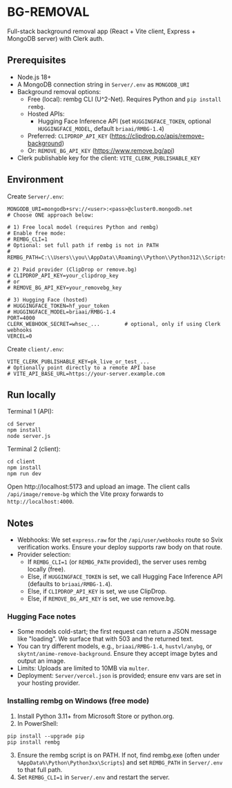 # BG-REMOVAL

Full-stack background removal app (React + Vite client, Express + MongoDB server) with Clerk auth.

## Prerequisites
- Node.js 18+
- A MongoDB connection string in `Server/.env` as `MONGODB_URI`
- Background removal options:
  - Free (local): rembg CLI (U^2-Net). Requires Python and `pip install rembg`.
  - Hosted APIs:
    - Hugging Face Inference API (set `HUGGINGFACE_TOKEN`, optional `HUGGINGFACE_MODEL`, default `briaai/RMBG-1.4`)
  - Preferred: `CLIPDROP_API_KEY` (https://clipdrop.co/apis/remove-background)
  - Or: `REMOVE_BG_API_KEY` (https://www.remove.bg/api)
- Clerk publishable key for the client: `VITE_CLERK_PUBLISHABLE_KEY`

## Environment
Create `Server/.env`:
```
MONGODB_URI=mongodb+srv://<user>:<pass>@cluster0.mongodb.net
# Choose ONE approach below:

# 1) Free local model (requires Python and rembg)
# Enable free mode:
# REMBG_CLI=1
# Optional: set full path if rembg is not in PATH
# REMBG_PATH=C:\\Users\\you\\AppData\\Roaming\\Python\\Python312\\Scripts\\rembg.exe

# 2) Paid provider (ClipDrop or remove.bg)
# CLIPDROP_API_KEY=your_clipdrop_key
# or
# REMOVE_BG_API_KEY=your_removebg_key

# 3) Hugging Face (hosted)
# HUGGINGFACE_TOKEN=hf_your_token
# HUGGINGFACE_MODEL=briaai/RMBG-1.4
PORT=4000
CLERK_WEBHOOK_SECRET=whsec_...        # optional, only if using Clerk webhooks
VERCEL=0
```

Create `client/.env`:
```
VITE_CLERK_PUBLISHABLE_KEY=pk_live_or_test_...
# Optionally point directly to a remote API base
# VITE_API_BASE_URL=https://your-server.example.com
```

## Run locally
Terminal 1 (API):
```
cd Server
npm install
node server.js
```

Terminal 2 (client):
```
cd client
npm install
npm run dev
```

Open http://localhost:5173 and upload an image. The client calls `/api/image/remove-bg` which the Vite proxy forwards to `http://localhost:4000`.

## Notes
- Webhooks: We set `express.raw` for the `/api/user/webhooks` route so Svix verification works. Ensure your deploy supports raw body on that route.
- Provider selection:
  - If `REMBG_CLI=1` (or `REMBG_PATH` provided), the server uses rembg locally (free).
  - Else, if `HUGGINGFACE_TOKEN` is set, we call Hugging Face Inference API (defaults to `briaai/RMBG-1.4`).
  - Else, if `CLIPDROP_API_KEY` is set, we use ClipDrop.
  - Else, if `REMOVE_BG_API_KEY` is set, we use remove.bg.

### Hugging Face notes
- Some models cold-start; the first request can return a JSON message like "loading". We surface that with 503 and the returned text.
- You can try different models, e.g., `briaai/RMBG-1.4`, `hustvl/anybg`, or `skytnt/anime-remove-background`. Ensure they accept image bytes and output an image.
- Limits: Uploads are limited to 10MB via `multer`.
- Deployment: `Server/vercel.json` is provided; ensure env vars are set in your hosting provider.

### Installing rembg on Windows (free mode)
1. Install Python 3.11+ from Microsoft Store or python.org.
2. In PowerShell:
```
pip install --upgrade pip
pip install rembg
```
3. Ensure the rembg script is on PATH. If not, find rembg.exe (often under `%AppData%\Python\Python3xx\Scripts`) and set `REMBG_PATH` in `Server/.env` to that full path.
4. Set `REMBG_CLI=1` in `Server/.env` and restart the server.
